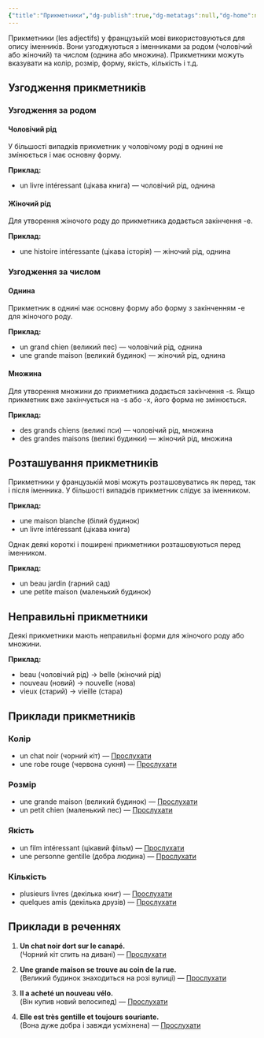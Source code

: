 ```yaml
---
{"title":"Прикметники","dg-publish":true,"dg-metatags":null,"dg-home":null,"permalink":"/gramatika/prikmetniki/","dgPassFrontmatter":true,"noteIcon":""}
---
```



Прикметники (les adjectifs) у французькій мові використовуються для опису іменників. Вони узгоджуються з іменниками за родом (чоловічий або жіночий) та числом (однина або множина). Прикметники можуть вказувати на колір, розмір, форму, якість, кількість і т.д.

## Узгодження прикметників

### Узгодження за родом

#### Чоловічий рід
У більшості випадків прикметник у чоловічому роді в однині не змінюється і має основну форму.

**Приклад:**
- un livre intéressant (цікава книга) — чоловічий рід, однина

#### Жіночий рід
Для утворення жіночого роду до прикметника додається закінчення -e.

**Приклад:**
- une histoire intéressante (цікава історія) — жіночий рід, однина

### Узгодження за числом

#### Однина
Прикметник в однині має основну форму або форму з закінченням -e для жіночого роду.

**Приклад:**
- un grand chien (великий пес) — чоловічий рід, однина
- une grande maison (великий будинок) — жіночий рід, однина

#### Множина
Для утворення множини до прикметника додається закінчення -s. Якщо прикметник вже закінчується на -s або -x, його форма не змінюється.

**Приклад:**
- des grands chiens (великі пси) — чоловічий рід, множина
- des grandes maisons (великі будинки) — жіночий рід, множина

## Розташування прикметників

Прикметники у французькій мові можуть розташовуватись як перед, так і після іменника. У більшості випадків прикметник слідує за іменником.

**Приклад:**
- une maison blanche (білий будинок)
- un livre intéressant (цікава книга)

Однак деякі короткі і поширені прикметники розташовуються перед іменником.

**Приклад:**
- un beau jardin (гарний сад)
- une petite maison (маленький будинок)

## Неправильні прикметники

Деякі прикметники мають неправильні форми для жіночого роду або множини.

**Приклад:**
- beau (чоловічий рід) → belle (жіночий рід)
- nouveau (новий) → nouvelle (нова)
- vieux (старий) → vieille (стара)

## Приклади прикметників

### Колір
- un chat noir (чорний кіт) — [Прослухати](https://www.google.com/search?q=un+chat+noir+pronunciation)
- une robe rouge (червона сукня) — [Прослухати](https://www.google.com/search?q=une+robe+rouge+pronunciation)

### Розмір
- une grande maison (великий будинок) — [Прослухати](https://www.google.com/search?q=une+grande+maison+pronunciation)
- un petit chien (маленький пес) — [Прослухати](https://www.google.com/search?q=un+petit+chien+pronunciation)

### Якість
- un film intéressant (цікавий фільм) — [Прослухати](https://www.google.com/search?q=un+film+intéressant+pronunciation)
- une personne gentille (добра людина) — [Прослухати](https://www.google.com/search?q=une+personne+gentille+pronunciation)

### Кількість
- plusieurs livres (декілька книг) — [Прослухати](https://www.google.com/search?q=plusieurs+livres+pronunciation)
- quelques amis (декілька друзів) — [Прослухати](https://www.google.com/search?q=quelques+amis+pronunciation)

## Приклади в реченнях

1. **Un chat noir dort sur le canapé.**  
   (Чорний кіт спить на дивані) — [Прослухати](https://www.google.com/search?q=Un+chat+noir+dort+sur+le+canapé+pronunciation)

2. **Une grande maison se trouve au coin de la rue.**  
   (Великий будинок знаходиться на розі вулиці) — [Прослухати](https://www.google.com/search?q=Une+grande+maison+se+trouve+au+coin+de+la+rue+pronunciation)

3. **Il a acheté un nouveau vélo.**  
   (Він купив новий велосипед) — [Прослухати](https://www.google.com/search?q=Il+a+acheté+un+nouveau+vélo+pronunciation)

4. **Elle est très gentille et toujours souriante.**  
   (Вона дуже добра і завжди усміхнена) — [Прослухати](https://www.google.com/search?q=Elle+est+très+gentille+et+toujours+souriante+pronunciation)